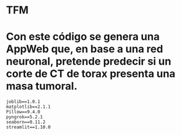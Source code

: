 # TFM

# Con este código se genera una AppWeb que, en base a una red neuronal, pretende predecir si un corte de CT de torax presenta una masa tumoral.

```
joblib==1.0.1
matplotlib==2.1.1
Pillow==9.4.0
pyngrok==5.2.1
seaborn==0.11.2
streamlit==1.10.0
```
